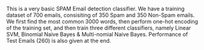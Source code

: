 This is a very basic SPAM Email detection classifier. We have a training dataset of 700 emails, consisiting of 350 Spam and 350 Non-Spam emails. 
We first find the most common 3000 words, then perform one-hot encoding of the training set, and then train three different classifiers, namely Linear SVM, Binomial Naive Bayes & Multi-nomial Naive Bayes. Performance of Test Emails (260) is also given at the end. 